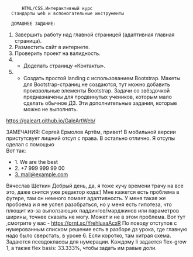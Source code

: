           HTML/CSS.Интерактивный курс
      Стандарты web и вспомогательные инструменты

      ДОМАШНЕЕ ЗАДАНИЕ:
1. Завершить работу над главной страницей (адаптивная главная страница).
2. Разместить сайт в интернете.
3. Проверить проект на валидность.
4. * Доделать страницу «Контакты».
5. * Создать простой landing с использованием Bootstrap. Макеты для Bootstrap-страниц не
  создаются, тут можно добавить произвольные элементы Bootstrap.
Задачи со звёздочкой предназначены для продвинутых учеников, которым мало сделать обычное ДЗ.
Эти дополнительные задания, которые можно не выполнять.

https://galeart.github.io/GaleArtWeb/

ЗАМЕЧАНИЯ:
Сергей Ермолов
Артём, привет!
В мобильной версии пристутсвует лишний отсуп с права.
В остально отлично.
Я отсупы сделал с помощью  
Вот так:
<ul class="footer_contacts_list">
<li class="padding_contacts_list">1.    We are the best</li>
<li class="padding_contacts_list">2.    +7 999 999 99 00</li>
<li><a class="footer_list_mail" href="mailto:mail@example.com">3.
   mail@example.com</a></li>
</ul>


Вячеслав Щеткин
Добрый день, да, я тоже кучу времени трачу на все это, даже снится уже редактор кода:)
Мне кажется есть проблема в футере, там он немного ломает адаптивность. У меня такая же пробоема и я не успел разобраться, но у меня есть гипотеза, что плющит из-за выползающих паддингов/марджинов или параметров ширины, точнее сказать не могу. Может и не в этом проблема. Вот тут ,смотрите у вас - https://prnt.sc/YrehluxaAcxR
По поводу отступов с нумерованным списком решение есть в разборе дз урока, где главную надо было сверстать, в уроке 6. Если коротко, там хитрая схема. Задаются псевдоклассы для нумерации. Каждому li задается flex-grow 1, а также flex basis: 33.333%, чтобы задать им равые доли.
